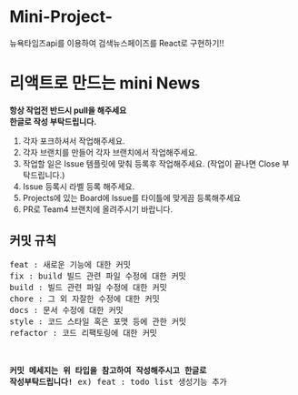 # Mini-Project-
뉴욕타임즈api를 이용하여 검색뉴스페이즈를 React로 구현하기!!


# 리액트로 만드는 mini News

<strong>항상 작업전 반드시 pull을 해주세요<br></strong>
<strong>한글로 작성 부탁드립니다.</strong>

1. 각자 포크하셔서 작업해주세요.
2. 각자 브랜치를 만들어 각자 브랜치에서 작업해주세요.
3. 작업할 일은 Issue 템플릿에 맞춰 등록후 작업해주세요. (작업이 끝나면 Close 부탁드립니다.)
4. Issue 등록시 라벨 등록 해주세요.
5. Projects에 있는 Board에 Issue를 타이틀에 맞게끔 등록해주세요
6. PR로 Team4 브랜치에 올려주시기 바랍니다.



<h2>커밋 규칙</h2>
<pre>
feat : 새로운 기능에 대한 커밋
fix : build 빌드 관련 파일 수정에 대한 커밋
build : 빌드 관련 파일 수정에 대한 커밋
chore : 그 외 자잘한 수정에 대한 커밋
docs : 문서 수정에 대한 커밋
style : 코드 스타일 혹은 포맷 등에 관한 커밋
refactor : 코드 리팩토링에 대한 커밋<br>

<strong>커밋 메세지는 위 타입을 참고하여 작성해주시고 한글로 작성부탁드립니다!</strong>
ex) feat : todo list 생성기능 추가
</pre>
